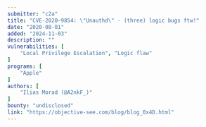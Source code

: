 ```yaml
---
submitter: "c2a"
title: "CVE-2020–9854: \"Unauthd\" - (three) logic bugs ftw!"
date: "2020-08-01"
added: "2024-11-03"
description: ""
vulnerabilities: [
    "Local Privilege Escalation", "Logic flaw"
]
programs: [
    "Apple"
]
authors: [
    "Ilias Morad (@A2nkF_)"
]
bounty: "undisclosed"
link: "https://objective-see.com/blog/blog_0x4D.html"
---
```




